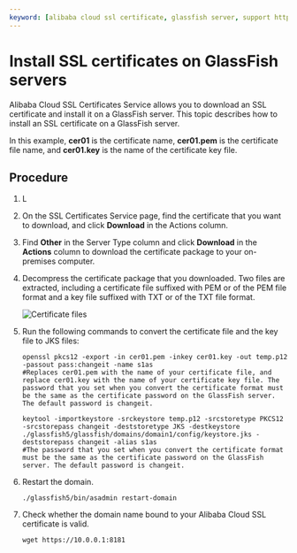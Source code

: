 ```yaml
---
keyword: [alibaba cloud ssl certificate, glassfish server, support https]
---
```


# Install SSL certificates on GlassFish servers

Alibaba Cloud SSL Certificates Service allows you to download an SSL certificate and install it on a GlassFish server. This topic describes how to install an SSL certificate on a GlassFish server.

In this example, **cer01** is the certificate name, **cer01.pem** is the certificate file name, and **cer01.key** is the name of the certificate key file.

## Procedure

1.  L

2.  On the SSL Certificates Service page, find the certificate that you want to download, and click **Download** in the Actions column.

3.  Find **Other** in the Server Type column and click **Download** in the **Actions** column to download the certificate package to your on-premises computer.

4.  Decompress the certificate package that you downloaded. Two files are extracted, including a certificate file suffixed with PEM or of the PEM file format and a key file suffixed with TXT or of the TXT file format.

    ![Certificate files](https://static-aliyun-doc.oss-accelerate.aliyuncs.com/assets/img/77568/156888038934118_en-US.png)

5.  Run the following commands to convert the certificate file and the key file to JKS files:

    ```
    openssl pkcs12 -export -in cer01.pem -inkey cer01.key -out temp.p12 -passout pass:changeit -name s1as
    #Replaces cer01.pem with the name of your certificate file, and replace cer01.key with the name of your certificate key file. The password that you set when you convert the certificate format must be the same as the certificate password on the GlassFish server. The default password is changeit. 
    ```

    ```
    keytool -importkeystore -srckeystore temp.p12 -srcstoretype PKCS12 -srcstorepass changeit -deststoretype JKS -destkeystore ./glassfish5/glassfish/domains/domain1/config/keystore.jks -deststorepass changeit -alias s1as
    #The password that you set when you convert the certificate format must be the same as the certificate password on the GlassFish server. The default password is changeit. 
    ```

6.  Restart the domain.

    ```
    ./glassfish5/bin/asadmin restart-domain
    ```

7.  Check whether the domain name bound to your Alibaba Cloud SSL certificate is valid.

    ```
    wget https://10.0.0.1:8181
    ```


